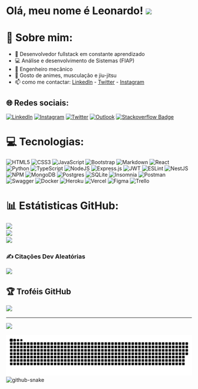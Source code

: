 
<h1> Olá, meu nome é Leonardo! <img src="https://media.giphy.com/media/iigp4VDyf5dCLRlGkm/giphy.gif" width="50"></h1>

# 💫 Sobre mim:

- :seedling: Desenvolvedor fullstack em constante aprendizado
- :computer: Análise e desenvolvimento de Sistemas (FIAP)
- :wrench: Engenheiro mecânico
- :muscle: Gosto de animes, musculação e jiu-jitsu
- 📫 como me contactar: [LinkedIn](https://www.linkedin.com/in/leonardo-de-faveri/) - [Twitter](https://twitter.com/leonardo_faveri) - [Instagram](https://www.instagram.com/leodf41/)

## 🌐 Redes sociais:
[![LinkedIn](https://img.shields.io/badge/LinkedIn-%230077B5.svg?logo=linkedin&logoColor=white)](https://www.linkedin.com/in/leonardo-de-faveri/) [![Instagram](https://img.shields.io/badge/Instagram-%23E4405F.svg?style=flat-square-badge&logo=Instagram&logoColor=white)](https://www.instagram.com/leodf41/) [![Twitter](https://img.shields.io/badge/Twitter-%231DA1F2.svg?style=flat-square-badge&logo=Twitter&logoColor=white)](https://twitter.com/leonardo_faveri) [![Outlook](https://img.shields.io/badge/-faver_i@hotmail.com-0078D4?style=flat-square-badge&logo=microsoft-outlook&logoColor=white)](mailto:faver_i@hotmail.com) [![Stackoverflow Badge](https://img.shields.io/badge/-Stackoverflow-4CA143?style=flat-square-badge&logo=Stackoverflow&logoColor=white&link=https://stackexchange.com/users/25510851/leonardo-de-faveri)](https://stackexchange.com/users/25510851/leonardo-de-faveri)

# 💻 Tecnologias:
![HTML5](https://img.shields.io/badge/html5-%23E34F26.svg?style=flat&logo=html5&logoColor=white) ![CSS3](https://img.shields.io/badge/css3-%231572B6.svg?style=flat&logo=css3&logoColor=white) ![JavaScript](https://img.shields.io/badge/javascript-%23323330.svg?style=flat&logo=javascript&logoColor=%23F7DF1E) ![Bootstrap](https://img.shields.io/badge/bootstrap-%23563D7C.svg?style=flat&logo=bootstrap&logoColor=white) ![Markdown](https://img.shields.io/badge/markdown-%23000000.svg?style=flat&logo=markdown&logoColor=white) ![React](https://img.shields.io/badge/react-%2320232a.svg?style=flat&logo=react&logoColor=%2361DAFB) ![Python](https://img.shields.io/badge/python-3670A0?style=flat&logo=python&logoColor=ffdd54) ![TypeScript](https://img.shields.io/badge/typescript-%23007ACC.svg?style=flat&logo=typescript&logoColor=white) ![NodeJS](https://img.shields.io/badge/node.js-6DA55F?style=flat&logo=node.js&logoColor=white) ![Express.js](https://img.shields.io/badge/express.js-%23404d59.svg?style=flat&logo=express&logoColor=%2361DAFB) ![JWT](https://img.shields.io/badge/JWT-black?style=flat&logo=JSON%20web%20tokens) ![ESLint](https://img.shields.io/badge/ESLint-4B3263?style=flat&logo=eslint&logoColor=white) ![NestJS](https://img.shields.io/badge/nestjs-%23E0234E.svg?style=flat&logo=nestjs&logoColor=white) ![NPM](https://img.shields.io/badge/NPM-%23000000.svg?style=flat&logo=npm&logoColor=white) ![MongoDB](https://img.shields.io/badge/MongoDB-%234ea94b.svg?style=flat&logo=mongodb&logoColor=white) ![Postgres](https://img.shields.io/badge/postgres-%23316192.svg?style=flat&logo=postgresql&logoColor=white) ![SQLite](https://img.shields.io/badge/sqlite-%2307405e.svg?style=flat&logo=sqlite&logoColor=white) ![Insomnia](https://img.shields.io/badge/Insomnia-black?style=flat&logo=insomnia&logoColor=5849BE) ![Postman](https://img.shields.io/badge/Postman-FF6C37?style=flat&logo=postman&logoColor=white) ![Swagger](https://img.shields.io/badge/-Swagger-%23Clojure?style=flat&logo=swagger&logoColor=white) ![Docker](https://img.shields.io/badge/docker-%230db7ed.svg?style=flat&logo=docker&logoColor=white) ![Heroku](https://img.shields.io/badge/heroku-%23430098.svg?style=flat&logo=heroku&logoColor=white) ![Vercel](https://img.shields.io/badge/vercel-%23000000.svg?style=flat&logo=vercel&logoColor=white) ![Figma](https://img.shields.io/badge/figma-%23F24E1E.svg?style=flat&logo=figma&logoColor=white) ![Trello](https://img.shields.io/badge/Trello-%23026AA7.svg?style=flat&logo=Trello&logoColor=white)

# 📊 Estátisticas GitHub:
![](https://github-readme-stats.vercel.app/api?username=Leodf&theme=radical&hide_border=false&include_all_commits=false&count_private=false)<br/>
![](https://github-readme-streak-stats.herokuapp.com/?user=Leodf&theme=radical&hide_border=false)<br/>
![](https://github-readme-stats.vercel.app/api/top-langs/?username=Leodf&theme=radical&hide_border=false&include_all_commits=false&count_private=false&layout=compact)

### ✍️ Citações Dev Aleatórias
![](https://quotes-github-readme.vercel.app/api?type=horizontal&theme=radical)

<!-- ### 😂 Random Dev Meme
<img src="https://random-memer.herokuapp.com/" width="512px"/> -->

## 🏆 Troféis GitHub
![](https://github-profile-trophy.vercel.app/?username=Leodf&theme=radical&no-frame=true&no-bg=false&margin-w=4)

---
[![](https://visitcount.itsvg.in/api?id=Leodf&icon=0&color=0)](https://visitcount.itsvg.in)

<!-- Proudly created with GPRM ( https://gprm.itsvg.in ) -->

![Snake animation](https://github.com/Leodf/Leodf/blob/output/github-contribution-grid-snake.svg)
<picture>
  <source media="(prefers-color-scheme: dark)" srcset="github-snake-dark.svg">
  <source media="(prefers-color-scheme: light)" srcset="github-snake.svg">
  <img alt="github-snake" src="github-snake.svg">
</picture>
